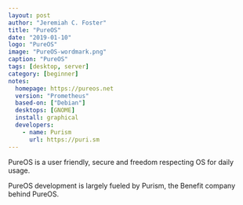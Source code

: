 ```yaml
---
layout: post
author: "Jeremiah C. Foster"
title: "PureOS"
date: "2019-01-10"
logo: "PureOS"
image: "PureOS-wordmark.png"
caption: "PureOS"
tags: [desktop, server]
category: [beginner]
notes:
  homepage: https://pureos.net
  version: "Prometheus"
  based-on: ["Debian"]
  desktops: [GNOME]
  install: graphical
  developers:
    - name: Purism
      url: https://puri.sm
---
```

PureOS is a user friendly, secure and freedom respecting OS for daily usage.

PureOS development is largely fueled by Purism, the Benefit company behind PureOS.
